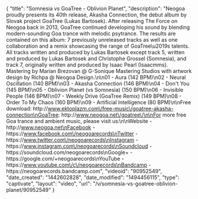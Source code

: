 {
    "title": "Somnesia vs GoaTree - Oblivion Planet",
    "description": "Neogoa proudly presents its 40th release, Akasha Connection, the debut album by Slovak project GoaTree (Lukas Bartosek). After releasing The Force on Neogoa back in 2013, GoaTree continued developing his sound by blending modern-sounding Goa trance with melodic psytrance. The results are contained on this album: 7 previously unreleased tracks as well as one collaboration and a remix showcasing the range of GoaTree\u2019s talents. All tracks written and produced by Lukas Bartosek except track 5, written and produced by Lukas Bartosek and Christophe Grossel (Somnesia), and track 7, originally written and produced by Isaac Pearl (Isaacmms). Mastering by Marian Brezovan @ G-Sonique Mastering Studios with artwork design by Richpa @ Neogoa Design.\n\n01 - Aura (142 BPM)\n02 - Neural Oscillation (140 BPM)\n03 - Akasha Connection (146 BPM)\n04 - Don't You (145 BPM)\n05 - Oblivion Planet (vs Somnesia) (150 BPM)\n06 - Invisible People (146 BPM)\n07 - Weekly Drive (GoaTree Remix) (149 BPM)\n08 - Order To My Chaos (160 BPM)\n09 - Artificial Intelligence (80 BPM)\n\nFree download: http:\/\/www.ektoplazm.com\/free-music\/goatree-akasha-connection\nGoaTree: http:\/\/www.neogoa.net\/goatree\/\n\nFor more free Goa trance and ambient music, please visit us:\n\nWebsite - http:\/\/www.neogoa.net\nFacebook - https:\/\/www.facebook.com\/neogoarecords\nTwitter - https:\/\/www.twitter.com\/neogoarecords\nInstagram - https:\/\/www.instagram.com\/neogoarecords\nSoundcloud - https:\/\/soundcloud.com\/neogoarecords\nGoogle+ - https:\/\/google.com\/+neogoarecords\nYouTube - https:\/\/www.youtube.com\/c\/neogoarecords\nBandcamp - https:\/\/neogoarecords.bandcamp.com",
    "videoid": "90952549",
    "date_created": "1442602828",
    "date_modified": "1494456115",
    "type": "captivate",
    "layout": "video",
    "url": "\/v\/somnesia-vs-goatree-oblivion-planet\/90952549"
}